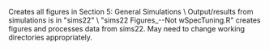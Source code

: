 Creates all figures in Section 5: General Simulations \\
Output/results from simulations is in "sims22" \\
"sims22 Figures_--Not wSpecTuning.R" creates figures and processes data from sims22. May need to change working directories appropriately.
